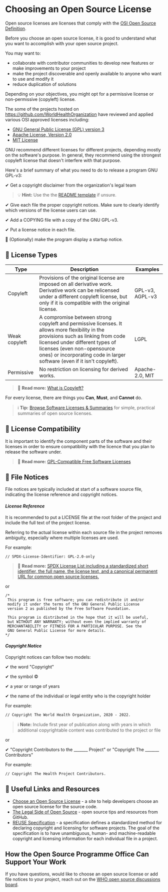 # Choosing an Open Source License

Open source licenses are licenses that comply with the [OSI Open Source Definition](https://opensource.org/osd).

Before you choose an open source license, it is good to understand what you want to accomplish with your open source project.

You may want to:

- collaborate with contributor communities to develop new features or make improvements to your project
- make the project discoverable and openly available to anyone who want to use and modify it
- reduce duplication of solutions

Depending on your objectives, you might opt for a permissive license or non-permissive (copyleft) license.

The some of the projects hosted on https://github.com/WorldHealthOrganization have reviewed and applied various OSI approved licenses including:

- [GNU General Public License (GPL) version 3](https://www.gnu.org/licenses/gpl-3.0.html) 
- [Apache License, Version 2.0](https://httpd.apache.org/docs/2.4/license.html)
- [MIT License](https://mit-license.org/)

GNU recommend different licenses for different projects, depending mostly on the software's purpose. In general, they recommend using the strongest copyleft license that doesn't interfere with that purpose. 

Here's a brief summary of what you need to do to release a program GNU GPL-v3:

✔ Get a copyright disclaimer from the organization's legal team 

> 💡 **Hint:** Use the the [README template](sample_readme.md) if unsure.

✔ Give each file the proper copyright notices. Make sure to clearly identify which versions of the license users can use.

✔ Add a COPYING file with a copy of the GNU GPL-v3.

✔ Put a license notice in each file.

🔘 (Optionally) make the program display a startup notice.


## 📑 License Types

Type     | Description | Examples
-------- | ----------- | --------
Copyleft | Provisions of the original license are imposed on all derivative work. Derivative work can be relicensed under a different copyleft license, but only if it is compatible with the original license. | GPL-v3, AGPL-v3
Weak copyleft | A compromise between strong copyleft and permissive licenses. It allows more flexibility in the provisions such as linking from code licensed under different types of licenses (even non-opensource ones) or incorporating code in larger software (even if it isn't copyleft). | LGPL 
Permissive | No restriction on licensing for derived works. | Apache-2.0, MIT

> 📖 **Read more:** [What is Copyleft?](https://www.gnu.org/licenses/copyleft.html)

For every license, there are things you **Can**, **Must**, and **Cannot** do.

> ℹ **Tip:** [Browse Software Licenses & Summaries](https://tldrlegal.com/licenses/browse) for simple, practical summaries of open source licenses.

## 🧩 License Compatibility 

It is important to identify the component parts of the software and their licenses in order to ensure compatibility with the licence that you plan to release the software under. 

> 📖 **Read more:** [GPL-Compatible Free Software Licenses](https://www.gnu.org/licenses/license-list.html#GPLCompatibleLicenses)

## 📝 File Notices

File notices are typically included at start of a software source file, indicating the license reference and copyright notices.

#### *License Reference*

It is recommended to put a LICENSE file at the root folder of the project and include the full text of the project license. 

Referring to the actual license within each source file in the project removes ambiguity, especially where multiple licenses are used.

For example:

```
// SPDX-License-Identifier: GPL-2.0-only
```

> 📖 **Read more:** [SPDX License List including a standardized short identifier, the full name, the license text, and a canonical permanent URL for common open source licenses.](https://spdx.org/licenses/)

or 

```
/*
 This program is free software; you can redistribute it and/or
 modify it under the terms of the GNU General Public License
 version 2 as published by the Free Software Foundation.

 This program is distributed in the hope that it will be useful,
 but WITHOUT ANY WARRANTY; without even the implied warranty of
 MERCHANTABILITY or FITNESS FOR A PARTICULAR PURPOSE. See the
 GNU General Public License for more details.
*/
```

#### *Copyright Notice*

Copyright notices can follow two models:

✔ the word "Copyright"

✔ the symbol ©

✔ a year or range of years

✔ the name of the individual or legal entity who is the copyright holder

For example:
```
// Copyright The World Health Organization, 2020 - 2022.
```

> ℹ **Note:** Include first year of publication along with years in which additional copyrightable content was contributed to the project or file

or 

✔ "Copyright Contributors to the _______ Project" or "Copyright The _______ Contributors"

For example:
```
// Copyright The Health Project Contributors.
```

## 🔗 Useful Links and Resources 

- [Choose an Open Source License](https://choosealicense.com/) - a site to help developers choose an open source license for the source code.
- [The Legal Side of Open Source](https://opensource.guide/legal/) - open source tips and resources from GitHub.
- [REUSE Specification](https://reuse.software/spec/) - a specification defines a standardized method for declaring copyright and licensing for software projects. The goal of the specification is to have unambiguous, human- and machine-readable copyright and licensing information for each individual file in a project.

## How the Open Source Programme Office Can Support Your Work

If you have questions, would like to choose an open source license or add file notices to your project, reach out on the [WHO open source discussions board](https://github.com/WorldHealthOrganization/open-source-communication-channel/discussions).